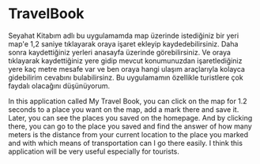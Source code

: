 # TravelBook
Seyahat Kitabım adlı bu uygulamamda map üzerinde istediğiniz bir yeri map'e 1,2 saniye tıklayarak oraya işaret ekleyip kaydedebilirsiniz. Daha sonra kaydettiğiniz yerleri anasayfa üzerinde görebilirsiniz. Ve oraya tıklayarak kaydettiğiniz yere gidip mevcut konumunuzdan işaretlediğiniz yere kaç metre mesafe var ve ben oraya hangi ulaşım araçlarıyla kolayca gidebilirim cevabını bulabilirsinz. Bu uygulamamın özellikle turistlere çok faydalı olacağını düşünüyorum.

In this application called My Travel Book, you can click on the map for 1.2 seconds to a place you want on the map, add a mark there and save it. Later, you can see the places you saved on the homepage. And by clicking there, you can go to the place you saved and find the answer of how many meters is the distance from your current location to the place you marked and with which means of transportation can I go there easily. I think this application will be very useful especially for tourists.
